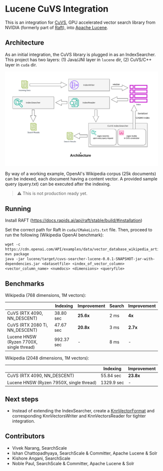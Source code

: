 # Lucene CuVS Integration

This is an integration for [CuVS](https://github.com/rapidsai/cuvs), GPU accelerated vector search library from NVIDIA (formerly part of [Raft](https://github.com/rapidsai/raft)), into [Apache Lucene](https://github.com/apache/lucene).

## Architecture

As an initial integration, the CuVS library is plugged in as an IndexSearcher. This project has two layers: (1) Java/JNI layer in `lucene` dir, (2) CuVS/C++ layer in `cuda` dir.

![Architecture](architecture.png "Lucene CuVS Architecture")

By way of a working example, OpenAI's Wikipedia corpus (25k documents) can be indexed, each document having a content vector. A provided sample query (query.txt) can be executed after the indexing.

> :warning: This is not production ready yet.

## Running

Install RAFT (https://docs.rapids.ai/api/raft/stable/build/#installation)

Set the correct path for Raft in `cuda/CMakeLists.txt` file. Then, proceed to run the following (Wikipedia OpenAI benchmark):

    wget -c https://cdn.openai.com/API/examples/data/vector_database_wikipedia_articles_embedded.zip
    mvn package
    java -jar lucene/target/cuvs-searcher-lucene-0.0.1-SNAPSHOT-jar-with-dependencies.jar <datasetfile> <index_of_vector_column> <vector_column_name> <numdocs> <dimensions> <queryfile>

## Benchmarks

Wikipedia (768 dimensions, 1M vectors):

|                                          | Indexing   | Improvement | Search | Improvement |
| ---------------------------------------- | ---------- | ----------- | ------ | ----------- |
| CuVS (RTX 4090, NN_DESCENT)              | 38.80 sec  | **25.6x**   | 2 ms   | **4x**      |
| CuVS (RTX 2080 Ti, NN_DESCENT)           | 47.67 sec  | **20.8x**   | 3 ms   | **2.7x**    |
| Lucene HNSW (Ryzen 7700X, single thread) | 992.37 sec | -           | 8 ms   | -           |

Wikipedia (2048 dimensions, 1M vectors):

|                                          | Indexing   | Improvement |
| ---------------------------------------- | ---------- | ----------- |
| CuVS (RTX 4090, NN_DESCENT)              | 55.84 sec  | **23.8x**   |
| Lucene HNSW (Ryzen 7950X, single thread) | 1329.9 sec | -           |

## Next steps

- Instead of extending the IndexSearcher, create a [KnnVectorFormat](https://github.com/apache/lucene/blob/main/lucene/core/src/java/org/apache/lucene/codecs/KnnVectorsFormat.java) and corresponding KnnVectorsWriter and KnnVectorsReader for tighter integration.

## Contributors

- Vivek Narang, SearchScale
- Ishan Chattopadhyaya, SearchScale & Committer, Apache Lucene & Solr
- Kishore Angani, SearchScale
- Noble Paul, SearchScale & Committer, Apache Lucene & Solr
